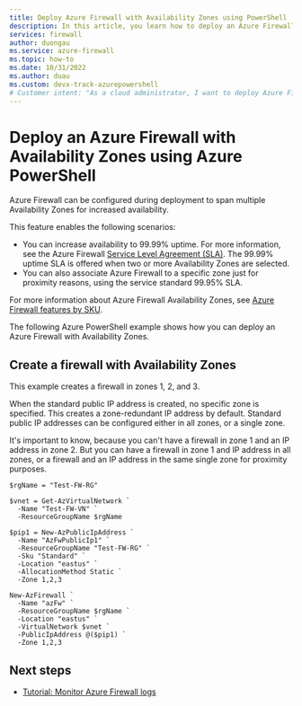 ```yaml
---
title: Deploy Azure Firewall with Availability Zones using PowerShell
description: In this article, you learn how to deploy an Azure Firewall with Availability Zones using the Azure PowerShell. 
services: firewall
author: duongau
ms.service: azure-firewall
ms.topic: how-to
ms.date: 10/31/2022
ms.author: duau 
ms.custom: devx-track-azurepowershell
# Customer intent: "As a cloud administrator, I want to deploy Azure Firewall across multiple Availability Zones using PowerShell, so that I can ensure high availability and enhance the reliability of my network security infrastructure."
---
```


# Deploy an Azure Firewall with Availability Zones using Azure PowerShell

Azure Firewall can be configured during deployment to span multiple Availability Zones for increased availability.

This feature enables the following scenarios:

- You can increase availability to 99.99% uptime. For more information, see the Azure Firewall [Service Level Agreement (SLA)](https://azure.microsoft.com/support/legal/sla/azure-firewall/v1_0/). The 99.99% uptime SLA is offered when two or more Availability Zones are selected.
- You can also associate Azure Firewall to a specific zone just for proximity reasons, using the service standard 99.95% SLA.

For more information about Azure Firewall Availability Zones, see [Azure Firewall features by SKU](features-by-sku.md#built-in-high-availability-and-availability-zones).

The following Azure PowerShell example shows how you can deploy an Azure Firewall with Availability Zones.

## Create a firewall with Availability Zones

This example creates a firewall in zones 1, 2, and 3.

When the standard public IP address is created, no specific zone is specified. This creates a zone-redundant IP address by default. Standard public IP addresses can be configured either in all zones, or a single zone.

It's important to know, because you can't have a firewall in zone 1 and an IP address in zone 2. But you can have a firewall in zone 1 and IP address in all zones, or a firewall and an IP address in the same single zone for proximity purposes.

```azurepowershell
$rgName = "Test-FW-RG"

$vnet = Get-AzVirtualNetwork `
  -Name "Test-FW-VN" `
  -ResourceGroupName $rgName

$pip1 = New-AzPublicIpAddress `
  -Name "AzFwPublicIp1" `
  -ResourceGroupName "Test-FW-RG" `
  -Sku "Standard" `
  -Location "eastus" `
  -AllocationMethod Static `
  -Zone 1,2,3

New-AzFirewall `
  -Name "azFw" `
  -ResourceGroupName $rgName `
  -Location "eastus" `
  -VirtualNetwork $vnet `
  -PublicIpAddress @($pip1) `
  -Zone 1,2,3
```

## Next steps

- [Tutorial: Monitor Azure Firewall logs](./firewall-diagnostics.md)
